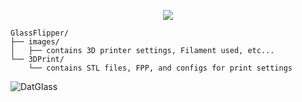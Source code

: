 <p align="center">
<img align="center" src="https://github.com/HaxHeadroom/HaxHeadroom-FlipperZero-Goodies/raw/main/Hardware/GlassFlipper/images/GlassFlipper.png"></p>

```
GlassFlipper/
├── images/
│   ├── contains 3D printer settings, Filament used, etc...
└── 3DPrint/
    └── contains STL files, FPP, and configs for print settings
```

![DatGlass](https://github.com/HaxHeadroom/HaxHeadroom-FlipperZero-Goodies/raw/main/Hardware/GlassFlipper/images/DatGlass.jpg)
